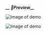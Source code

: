 ***__ 📸Preview__***

![Image of demo](https://github.com/hossainchisty/Django-Todo-App/blob/master/demo.png)


![Image of demo](https://github.com/hossainchisty/Django-Todo-App/blob/master/dark.png)